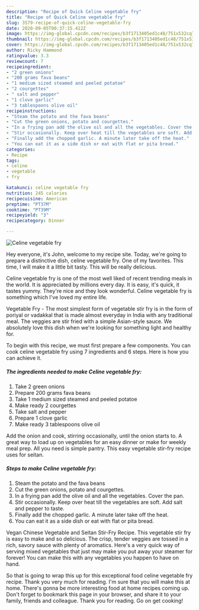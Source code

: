 ```yaml
---
description: "Recipe of Quick Celine vegetable fry"
title: "Recipe of Quick Celine vegetable fry"
slug: 3579-recipe-of-quick-celine-vegetable-fry
date: 2020-09-05T00:37:15.412Z
image: https://img-global.cpcdn.com/recipes/b3f1713405ed1c48/751x532cq70/celine-vegetable-fry-recipe-main-photo.jpg
thumbnail: https://img-global.cpcdn.com/recipes/b3f1713405ed1c48/751x532cq70/celine-vegetable-fry-recipe-main-photo.jpg
cover: https://img-global.cpcdn.com/recipes/b3f1713405ed1c48/751x532cq70/celine-vegetable-fry-recipe-main-photo.jpg
author: Ricky Hammond
ratingvalue: 3.3
reviewcount: 7
recipeingredient:
- "2 green onions"
- "200 grams fava beans"
- "1 medium sized steamed and peeled potatoe"
- "2 courgettes"
- " salt and pepper"
- "1 clove garlic"
- "3 tablespoons olive oil"
recipeinstructions:
- "Steam the potato and the fava beans"
- "Cut the green onions, potato and courgettes."
- "In a frying pan add the olive oil and all the vegetables. Cover the pan."
- "Stir occasionally. Keep over heat till the vegetables are soft. Add salt and pepper to taste."
- "Finally add the chopped garlic. A minute later take off the heat."
- "You can eat it as a side dish or eat with flat or pita bread."
categories:
- Recipe
tags:
- celine
- vegetable
- fry

katakunci: celine vegetable fry 
nutrition: 245 calories
recipecuisine: American
preptime: "PT37M"
cooktime: "PT39M"
recipeyield: "3"
recipecategory: Dinner

---
```



![Celine vegetable fry](https://img-global.cpcdn.com/recipes/b3f1713405ed1c48/751x532cq70/celine-vegetable-fry-recipe-main-photo.jpg)

Hey everyone, it's John, welcome to my recipe site. Today, we're going to prepare a distinctive dish, celine vegetable fry. One of my favorites. This time, I will make it a little bit tasty. This will be really delicious.

Celine vegetable fry is one of the most well liked of recent trending meals in the world. It is appreciated by millions every day. It is easy, it's quick, it tastes yummy. They're nice and they look wonderful. Celine vegetable fry is something which I've loved my entire life.

Vegetable Fry - The most simplest form of vegetable stir fry is in the form of poriyal or vadakkal that is made almost everyday in India with any traditional meal. The veggies are stir fried with a simple Asian-style sauce. We absolutely love this dish when we&#39;re looking for something light and healthy for.


To begin with this recipe, we must first prepare a few components. You can cook celine vegetable fry using 7 ingredients and 6 steps. Here is how you can achieve it.

<!--inarticleads1-->

##### The ingredients needed to make Celine vegetable fry:

1. Take 2 green onions
1. Prepare 200 grams fava beans
1. Take 1 medium sized steamed and peeled potatoe
1. Make ready 2 courgettes
1. Take  salt and pepper
1. Prepare 1 clove garlic
1. Make ready 3 tablespoons olive oil


Add the onion and cook, stirring occasionally, until the onion starts to. A great way to load up on vegetables for an easy dinner or make for weekly meal prep. All you need is simple pantry. This easy vegetable stir-fry recipe uses for seitan. 

<!--inarticleads2-->

##### Steps to make Celine vegetable fry:

1. Steam the potato and the fava beans
1. Cut the green onions, potato and courgettes.
1. In a frying pan add the olive oil and all the vegetables. Cover the pan.
1. Stir occasionally. Keep over heat till the vegetables are soft. Add salt and pepper to taste.
1. Finally add the chopped garlic. A minute later take off the heat.
1. You can eat it as a side dish or eat with flat or pita bread.


Vegan Chinese Vegetable and Seitan Stir-Fry Recipe. This vegetable stir fry is easy to make and so delicious. The crisp, tender veggies are tossed in a rich, savory sauce with plenty of aromatics. Here&#39;s a very quick way of serving mixed vegetables that just may make you put away your steamer for forever! You can make this with any vegetables you happen to have on hand. 

So that is going to wrap this up for this exceptional food celine vegetable fry recipe. Thank you very much for reading. I'm sure that you will make this at home. There's gonna be more interesting food at home recipes coming up. Don't forget to bookmark this page in your browser, and share it to your family, friends and colleague. Thank you for reading. Go on get cooking!
